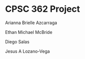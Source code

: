 # CPSC 362 Project

Arianna Brielle Azcarraga

Ethan Michael McBride

Diego Salas

Jesus A Lozano-Vega
